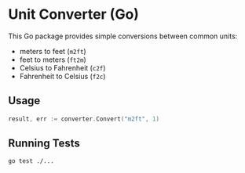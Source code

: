 # Unit Converter (Go)

This Go package provides simple conversions between common units:

- meters to feet (`m2ft`)
- feet to meters (`ft2m`)
- Celsius to Fahrenheit (`c2f`)
- Fahrenheit to Celsius (`f2c`)

## Usage

```go
result, err := converter.Convert("m2ft", 1)
```

## Running Tests

```bash
go test ./...
```
